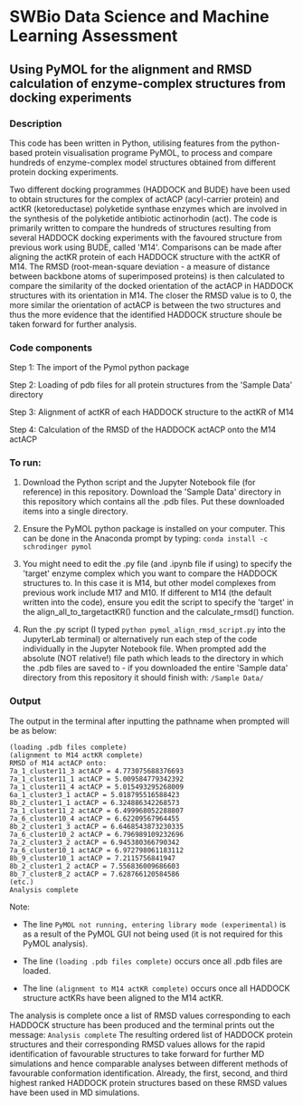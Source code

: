 # SWBio Data Science and Machine Learning Assessment
## Using PyMOL for the alignment and RMSD calculation of enzyme-complex structures from docking experiments

### Description
This code has been written in Python, utilising features from the python-based protein visualisation programe PyMOL, to process and compare hundreds of enzyme-complex model structures obtained from different protein docking experiments. 

Two different docking programmes (HADDOCK and BUDE) have been used to obtain structures for the complex of actACP (acyl-carrier protein) and actKR (ketoreductase) polyketide synthase enzymes which are involved in the synthesis of the polyketide antibiotic actinorhodin (act). The code is primarily written to compare the hundreds of structures resulting from several HADDOCK docking experiments with the favoured structure from previous work using BUDE, called 'M14'. Comparisons can be made after aligning the actKR protein of each HADDOCK structure with the actKR of M14. The RMSD (root-mean-square deviation - a measure of distance between backbone atoms of superimposed proteins) is then calculated to compare the similarity of the docked orientation of the actACP in HADDOCK structures with its orientation in M14. The closer the RMSD value is to 0, the more similar the orientation of actACP is between the two structures and thus the more evidence that the identified HADDOCK structure shoule be taken forward for further analysis.


### Code components

Step 1: The import of the Pymol python package

Step 2: Loading of pdb files for all protein structures from the 'Sample Data' directory

Step 3: Alignment of actKR of each HADDOCK structure to the actKR of M14

Step 4: Calculation of the RMSD of the HADDOCK actACP onto the M14 actACP


### To run:

1. Download the Python script and the Jupyter Notebook file (for reference) in this repository. Download the 'Sample Data' directory in this repository which contains all the .pdb files. Put these downloaded items into a single directory. 

2. Ensure the PyMOL python package is installed on your computer. This can be done in the Anaconda prompt by typing: ```conda install -c schrodinger pymol``` 

3. You might need to edit the .py file (and .ipynb file if using) to specify the 'target' enzyme complex which you want to compare the HADDOCK structures to. In this case it is M14, but other model complexes from previous work include M17 and M10. If different to M14 (the default written into the code), ensure you edit the script to specify the 'target' in the align_all_to_targetactKR() function and the calculate_rmsd() function. 

4. Run the .py script (I typed ```python pymol_align_rmsd_script.py``` into the JupyterLab terminal) or alternatively run each step of the code individually in the Jupyter Notebook file. When prompted add the absolute (NOT relative!) file path which leads to the directory in which the .pdb files are saved to - if you downloaded the entire 'Sample data' directory from this repository it should finish with: ```/Sample Data/```


### Output

The output in the terminal after inputting the pathname when prompted will be as below:

```PyMOL not running, entering library mode (experimental)
(loading .pdb files complete)
(alignment to M14 actKR complete)
RMSD of M14 actACP onto:
7a_1_cluster11_3 actACP = 4.773075688376693
7a_1_cluster11_1 actACP = 5.009584779342392
7a_1_cluster11_4 actACP = 5.015493295268009
6a_1_cluster3_1 actACP = 5.018795516588423
8b_2_cluster1_1 actACP = 6.324886342268573
7a_1_cluster11_2 actACP = 6.499968052288807
7a_6_cluster10_4 actACP = 6.62209567964455
8b_2_cluster1_3 actACP = 6.6468543873230335
7a_6_cluster10_2 actACP = 6.796989109232696
7a_2_cluster3_2 actACP = 6.945380366790342
7a_6_cluster10_1 actACP = 6.972798061183112
8b_9_cluster10_1 actACP = 7.2115756841947
8b_2_cluster1_2 actACP = 7.556836009686603
8b_7_cluster8_2 actACP = 7.628766120584586 
(etc.)
Analysis complete
```

Note: 

- The line ```PyMOL not running, entering library mode (experimental)``` is as a result of the PyMOL GUI not being used (it is not required for this PyMOL analysis).

- The line ```(loading .pdb files complete)``` occurs once all .pdb files are loaded. 

- The line ```(alignment to M14 actKR complete)``` occurs once all HADDOCK structure actKRs have been aligned to the M14 actKR.


The analysis is complete once a list of RMSD values corresponding to each HADDOCK structure has been produced and the terminal prints out the message: ```Analysis complete```
The resulting ordered list of HADDOCK protein structures and their corresponding RMSD values allows for the rapid identification of favourable structures to take forward for further MD simulations and hence comparable analyses between different methods of favourable conformation identification. Already, the first, second, and third highest ranked HADDOCK protein structures based on these RMSD values have been used in MD simulations.
